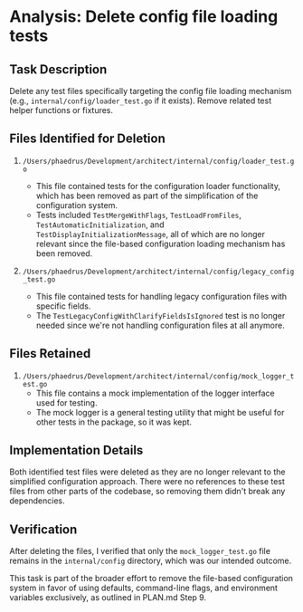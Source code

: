 # Analysis: Delete config file loading tests

## Task Description
Delete any test files specifically targeting the config file loading mechanism (e.g., `internal/config/loader_test.go` if it exists). Remove related test helper functions or fixtures.

## Files Identified for Deletion
1. `/Users/phaedrus/Development/architect/internal/config/loader_test.go`
   - This file contained tests for the configuration loader functionality, which has been removed as part of the simplification of the configuration system.
   - Tests included `TestMergeWithFlags`, `TestLoadFromFiles`, `TestAutomaticInitialization`, and `TestDisplayInitializationMessage`, all of which are no longer relevant since the file-based configuration loading mechanism has been removed.

2. `/Users/phaedrus/Development/architect/internal/config/legacy_config_test.go`
   - This file contained tests for handling legacy configuration files with specific fields.
   - The `TestLegacyConfigWithClarifyFieldsIsIgnored` test is no longer needed since we're not handling configuration files at all anymore.

## Files Retained
1. `/Users/phaedrus/Development/architect/internal/config/mock_logger_test.go`
   - This file contains a mock implementation of the logger interface used for testing.
   - The mock logger is a general testing utility that might be useful for other tests in the package, so it was kept.

## Implementation Details
Both identified test files were deleted as they are no longer relevant to the simplified configuration approach. There were no references to these test files from other parts of the codebase, so removing them didn't break any dependencies.

## Verification
After deleting the files, I verified that only the `mock_logger_test.go` file remains in the `internal/config` directory, which was our intended outcome.

This task is part of the broader effort to remove the file-based configuration system in favor of using defaults, command-line flags, and environment variables exclusively, as outlined in PLAN.md Step 9.